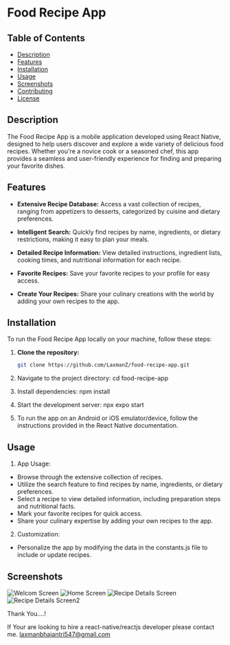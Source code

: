 # Food Recipe App

## Table of Contents

- [Description](#description)
- [Features](#features)
- [Installation](#installation)
- [Usage](#usage)
- [Screenshots](#screenshots)
- [Contributing](#contributing)
- [License](#license)

## Description

The Food Recipe App is a mobile application developed using React Native, designed to help users discover and explore a wide variety of delicious food recipes. Whether you're a novice cook or a seasoned chef, this app provides a seamless and user-friendly experience for finding and preparing your favorite dishes.

## Features

- **Extensive Recipe Database:** Access a vast collection of recipes, ranging from appetizers to desserts, categorized by cuisine and dietary preferences.

- **Intelligent Search:** Quickly find recipes by name, ingredients, or dietary restrictions, making it easy to plan your meals.

- **Detailed Recipe Information:** View detailed instructions, ingredient lists, cooking times, and nutritional information for each recipe.

- **Favorite Recipes:** Save your favorite recipes to your profile for easy access.

- **Create Your Recipes:** Share your culinary creations with the world by adding your own recipes to the app.


## Installation

To run the Food Recipe App locally on your machine, follow these steps:

1. **Clone the repository:**

   ```bash
   git clone https://github.com/LaxmanZ/food-recipe-app.git
   
2. Navigate to the project directory:
   cd food-recipe-app

3. Install dependencies:
   npm install

4. Start the development server:
   npx expo start
   
5. To run the app on an Android or iOS emulator/device, follow the instructions provided in the React Native documentation.

## Usage

1. App Usage:
* Browse through the extensive collection of recipes.
* Utilize the search feature to find recipes by name, ingredients, or dietary preferences.
* Select a recipe to view detailed information, including preparation steps and nutritional facts.
* Mark your favorite recipes for quick access.
* Share your culinary expertise by adding your own recipes to the app.

2. Customization:
 * Personalize the app by modifying the data in the constants.js file to include or update recipes.

## Screenshots
![Welcom Screen](https://github.com/LaxmanZ/FoodRecipeApp-react-native/assets/126096100/639f6a6c-524d-4ba6-a3d3-3b8587eccabe)
![Home Screen](https://github.com/LaxmanZ/FoodRecipeApp-react-native/assets/126096100/20f786a2-123e-4ed5-8119-c3464e48bfeb)
![Recipe Details Screen](https://github.com/LaxmanZ/FoodRecipeApp-react-native/assets/126096100/eb48531f-a34c-497b-8a75-c4bc6aa30168)
![Recipe Details Screen2](https://github.com/LaxmanZ/FoodRecipeApp-react-native/assets/126096100/3e2ba54d-45ab-4510-9fc7-08aa7589a540)


Thank You....!


If Your are looking to hire a react-native/reactjs developer please contact me. laxmanbhajantri547@gmail.com

   
      















   









